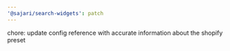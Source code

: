 ```yaml
---
'@sajari/search-widgets': patch
---
```


chore: update config reference with accurate information about the shopify preset
